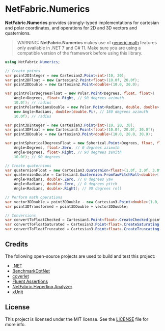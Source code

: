 ﻿# NetFabric.Numerics

**NetFabric.Numerics** provides strongly-typed implementations for cartesian and polar coordinates, and operations for 2D and 3D vectors and quaternions.

> WARNING: 
> **NetFabric.Numerics** makes use of [generic math](https://learn.microsoft.com/en-us/dotnet/standard/generics/math) features only available in .NET 7 and C# 11.
> Make sure you are using a compatible version of the framework before using this library.

``` csharp
using NetFabric.Numerics;

// Create points
var point2DInteger = new Cartesian2.Point<int>(10, 20);
var point2DFloat = new Cartesian2.Point<float>(10.0f, 20.0f);
var point2DDouble = new Cartesian2.Point<double>(10.0, 20.0);

var pointPolarDegreesFloat = new Polar.Point<Degrees, float, float>(
    Angle<Degrees, float>.Right, // 90 degrees azimuth
    10.0f); // radius
var pointPolarRadiansDouble = new Polar.Point<Radians, double, double>(
    new Angle<Radians, double>(double.Pi), // 180 degrees azimuth
    10.0f); // radius

var point3DInteger = new Cartesian3.Point<int>(10, 20, 30);
var point3DFloat = new Cartesian3.Point<float>(10.0f, 20.0f, 30.0f);
var point3DDouble = new Cartesian3.Point<double>(10.0, 20.0, 30.0);

var pointSphericalDegreesFloat = new Spherical.Point<Degrees, float, float>(
    Angle<Degrees, float>.Zero, // 0 degrees azimuth
    Angle<Degrees, float>.Right, // 90 degrees zenith
    10.0f); // 90 degrees

// Create quaternions
var quaternionFloat = new Cartesian3.Quaternion<float>(1.0f, 2.0f, 3.0f, 4.0f);
var quaternionDouble = Cartesian3.Quaternion.FromYawPitchRoll<double>(
    Angle<Radians, double>.Zero, // 0 degrees yaw
    Angle<Radians, double>.Zero, // 0 degrees pitch
    Angle<Radians, double>.Right); // 90 degrees roll

// Perform math operations
var vector3DDouble = point3DDouble - new Cartesian3.Point<double>(1.0, 1.0, 1.0);
var point3DTransformed = point3DDouble + vector3DDouble;

// Conversions
var convertToFloatChecked = Cartesian3.Point<float>.CreateChecked(point3DDouble); // throws if value is out of range
var convertToFloatSaturated = Cartesian3.Point<float>.CreateSaturating(point3DDouble); // saturate if value is out of range
var convertToFloatTruncated = Cartesian3.Point<float>.CreateTruncating(point3DDouble); // truncate if value is out of range
```

## Credits

The following open-source projects are used to build and test this project:

- [.NET](https://github.com/dotnet)
- [BenchmarkDotNet](https://github.com/dotnet/BenchmarkDotNet)
- [coverlet](https://github.com/coverlet-coverage/coverlet)
- [Fluent Assertions](https://github.com/fluentassertions/fluentassertions)
- [NetFabric.Hyperlinq.Analyzer](https://github.com/NetFabric/NetFabric.Hyperlinq.Analyzer)
- [xUnit](https://github.com/xunit/xunit)

## License

This project is licensed under the MIT license. See the [LICENSE](https://github.com/NetFabric/NetFabric.Numerics/blob/main/README.md) file for more info.